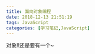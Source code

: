 ```yaml
---
title: 面向对象编程
date: 2018-12-13 21:51:19
tags: JavaScript
categories: [学习笔记,JavaScript]
---
```

对象!!还是要有一个~
<!-- more -->